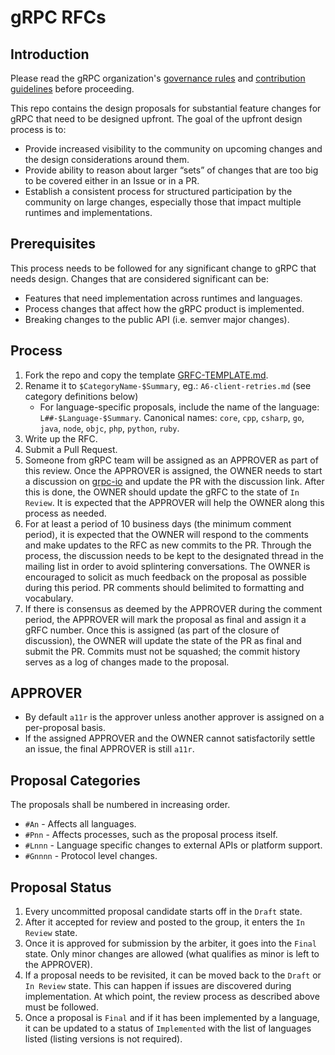 # gRPC RFCs
## Introduction
Please read the gRPC organization's [governance rules](https://github.com/grpc/grpc-community/blob/master/governance.md)
and [contribution guidelines](https://github.com/grpc/grpc-community/blob/master/CONTRIBUTING.md) before proceeding.

This repo contains the design proposals for substantial feature changes for
gRPC that need to be designed upfront. The goal of the upfront design process
is to:
- Provide increased visibility to the community on upcoming changes and the design considerations around them.
- Provide ability to reason about larger “sets” of changes that are too big to be covered either in an Issue or in a PR.
- Establish a consistent process for structured participation by the community on large changes, especially those that impact multiple runtimes and implementations.

## Prerequisites
This process needs to be followed for any significant change to gRPC that
needs design.
Changes that are considered significant can be:
- Features that need implementation across runtimes and languages.
- Process changes that affect how the gRPC product is implemented.
- Breaking changes to the public API (i.e. semver major changes).

## Process

1. Fork the repo and copy the template [GRFC-TEMPLATE.md](GRFC-TEMPLATE.md).
1. Rename it to ``$CategoryName-$Summary``, eg.: ``A6-client-retries.md`` (see
  category definitions below)
   - For language-specific proposals, include the name of the language:
     ``L##-$Language-$Summary``.  Canonical names: `core`, `cpp`, `csharp`, `go`,
     `java`, `node`, `objc`, `php`, `python`, `ruby`.
1. Write up the RFC.
1. Submit a Pull Request.
1. Someone from gRPC team will be assigned as an APPROVER as part of this
review. Once the APPROVER is assigned, the OWNER needs to start a discussion on
[grpc-io](https://groups.google.com/forum/#!forum/grpc-io) and update the PR
with the discussion link. After this is done, the OWNER should update the gRFC
to the state of ``In Review``. It is expected that the APPROVER will help the
OWNER along this process as needed.
1. For at least a period of 10 business days (the minimum comment period),
it is expected that the OWNER will respond to the comments and make updates
to the RFC as new commits to the PR. Through the process, the discussion
needs to be kept to the designated thread in the mailing list in order to
avoid splintering conversations. The OWNER is encouraged to solicit as much
feedback on the proposal as possible during this period.
PR comments should belimited to formatting and vocabulary.
1. If there is consensus as deemed by the APPROVER during the comment period,
the APPROVER will mark the proposal as final and assign it a gRFC number.
Once this is assigned (as part of the closure of discussion), the OWNER will
update the state of the PR as final and submit the PR.
Commits must not be squashed; the commit history serves as a log of changes
made to the proposal.

## APPROVER
- By default ``a11r`` is the approver unless another approver is assigned
on a per-proposal basis.
- If the assigned APPROVER and the OWNER cannot satisfactorily settle an issue,
the final APPROVER is still ``a11r``.

## Proposal Categories
The proposals shall be numbered in increasing order.

- ``#An`` - Affects all languages.
- ``#Pnn`` - Affects processes, such as the proposal process itself.
- ``#Lnnn`` - Language specific changes to external APIs or platform support.
- ``#Gnnnn`` - Protocol level changes.

## Proposal Status
1. Every uncommitted proposal candidate starts off in the ``Draft`` state.
1. After it accepted for review and posted to the group, it enters the
``In Review`` state.
1. Once it is approved for submission by the arbiter, it goes into the
``Final`` state. Only minor changes are allowed (what qualifies as minor is
left to the APPROVER).
1. If a proposal needs to be revisited, it can be moved back to the ``Draft``
or ``In Review`` state. This can happen if issues are discovered during
implementation. At which point, the review process as described above must be
followed.
1. Once a proposal is ``Final`` and if it has been implemented by a language,
it can be updated to a status of ``Implemented`` with the list of languages
listed (listing versions is not required).
